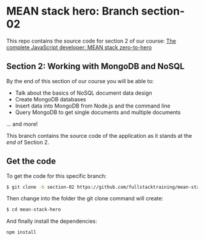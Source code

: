 # MEAN stack hero: Branch section-02

This repo contains the source code for section 2 of our course: [
The complete JavaScript developer: MEAN stack zero-to-hero](http://www.fullstacktraining.com/courses/learn-the-mean-stack)

## Section 2: Working with MongoDB and NoSQL

By the end of this section of our course you will be able to:

* Talk about the basics of NoSQL document data design
* Create MongoDB databases
* Insert data into MongoDB from Node.js and the command line
* Query MongoDB to get single documents and multiple documents

... and more!

This branch contains the source code of the application as it stands at the *end* of Section 2.

## Get the code

To get the code for this specific branch:

```bash
$ git clone -b section-02 https://github.com/fullstacktraining/mean-stack-hero.git
```

Then change into the folder the git clone command will create:

```bash
$ cd mean-stack-hero
```

And finally install the dependencies:

```bash
npm install
```
